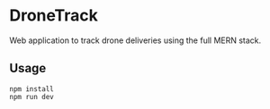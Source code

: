 # DroneTrack
Web application to track drone deliveries using the full MERN stack.

## Usage
```
npm install
npm run dev
```
